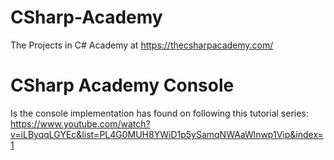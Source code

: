 # CSharp-Academy
The Projects in C# Academy at https://thecsharpacademy.com/

# CSharp Academy Console
Is the console implementation has found on following this tutorial series:
https://www.youtube.com/watch?v=iLByqqLGYEc&list=PL4G0MUH8YWiD1p5ySamqNWAaWlnwp1Vip&index=1


